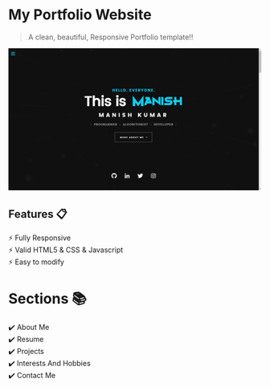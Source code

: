 # My Portfolio Website

> A clean, beautiful, Responsive Portfolio template!!

<p align="center"><img src="https://github.com/manish1328/Portfolio_project/blob/main/Screenshot%20(250).png" ></p>

## Features 📋
⚡️ Fully Responsive\
⚡️ Valid HTML5 & CSS & Javascript\
⚡️ Easy to modify

# Sections 📚

✔️ About Me\
✔️ Resume\
✔️ Projects\
✔️ Interests And Hobbies\
✔️ Contact Me



